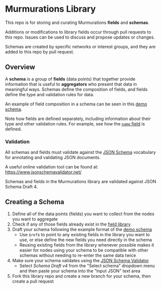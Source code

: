 # Murmurations Library

This repo is for storing and curating Murmurations **fields** and **schemas**.

Additions or modifications to library fields occur through pull requests to this repo. Issues can be used to discuss and propose updates or changes. 

Schemas are created by specific networks or interest groups, and they are added to this repo by pull request.

## Overview

A **schema** is a group of **fields** (data points) that together provide information that is useful to **aggregators** who present that data in meaningful ways. Schemas define the composition of fields, and fields define the type and validation rules for data.

An example of field composition in a schema can be seen in this [demo schema](schemas/demo-v1.json).

Note how fields are defined separately, including information about their type and other validation rules. For example, see how the [`name` field](fields/name-v1.json) is defined.

### Validation

All schemas and fields must validate against the [JSON Schema](https://json-schema.org/) vocabulary for annotating and validating JSON documents.

A useful online validation tool can be found at: https://www.jsonschemavalidator.net/

Schemas and fields in the Murmurations library are validated against JSON Schema Draft 4.

## Creating a Schema

1. Define all of the data points (fields) you want to collect from the nodes you want to aggregate
2. Check if any of those fields already exist in the [field library](fields/)
3. Draft your schema following the example format of the [demo schema](schemas/demo-v1.json)
    - Use `$ref`s to point to any existing fields in the library you want to use, or else define the new fields you need directly in the schema
    - Reusing existing fields from the library whenever possible makes it easier for nodes using your schema to be compatible with other schemas without needing to re-enter the same data twice
4. Make sure your schema validates using the [JSON Schema Validator](https://www.jsonschemavalidator.net/)
    - Select _Schema Draft v4_ from the "Select schema" dropdown menu and then paste your schema into the "Input JSON" text area
5. Fork this library repo and create a new branch for your schema, then create a pull request
